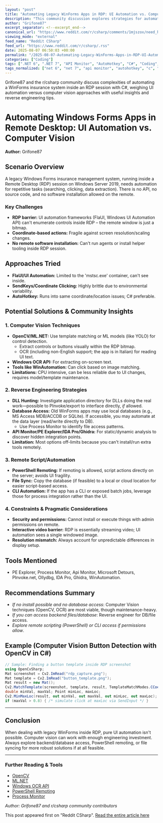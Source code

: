 ```yaml
---
layout: "post"
title: "Automating Legacy WinForms Apps in RDP: UI Automation vs. Computer Vision (C# Solutions)"
description: "This community discussion explores strategies for automating a legacy Windows Forms application running within a Remote Desktop (RDP) session, where standard UI automation tools fail. The thread delves into the trade-offs between computer vision approaches (like OpenCV, ML.NET, and OCR APIs) and classic automation techniques in C#, along with practical advice on database access, reverse engineering, and platform limitations. Alternative ideas such as leveraging PowerShell remoting and file synchronization are considered, alongside hands-on technical tools for Windows automation and reverse engineering."
author: "Grifone87"
excerpt_separator: <!--excerpt_end-->
canonical_url: "https://www.reddit.com/r/csharp/comments/1mjszox/need_help_automating_windows_forms_inside_remote/"
viewing_mode: "external"
feed_name: "Reddit CSharp"
feed_url: "https://www.reddit.com/r/csharp/.rss"
date: 2025-08-07 06:50:03 +00:00
permalink: "/2025-08-07-Automating-Legacy-WinForms-Apps-in-RDP-UI-Automation-vs-Computer-Vision-C-Solutions.html"
categories: ["Coding"]
tags: [".NET 6", ".NET 7", "API Monitor", "AutoHotkey", "C#", "Coding", "Community", "Computer Vision", "Database Access", "FlaUI", "Microsoft Access", "ML.NET", "OCR", "OpenCV", "PE Explorer", "PInvoke", "PowerShell Remoting", "Process Monitor", "RDP Automation", "Remote Desktop", "Reverse Engineering", "SendKeys", "Template Matching", "UI Automation API", "WinAutomation", "Windows Forms", "Windows Server", "YOLO"]
tags_normalized: ["net 6", "net 7", "api monitor", "autohotkey", "c", "coding", "community", "computer vision", "database access", "flaui", "microsoft access", "ml dot net", "ocr", "opencv", "pe explorer", "pinvoke", "powershell remoting", "process monitor", "rdp automation", "remote desktop", "reverse engineering", "sendkeys", "template matching", "ui automation api", "winautomation", "windows forms", "windows server", "yolo"]
---
```


Grifone87 and the r/csharp community discuss complexities of automating a WinForms insurance system inside an RDP session with C#, weighing UI automation versus computer vision approaches with useful insights and reverse engineering tips.<!--excerpt_end-->

# Automating Windows Forms Apps in Remote Desktop: UI Automation vs. Computer Vision

**Author:** Grifone87

## Scenario Overview

A legacy Windows Forms insurance management system, running inside a Remote Desktop (RDP) session on Windows Server 2019, needs automation for repetitive tasks (searching, clicking, data extraction). There is no API, no source code, and no software installation allowed on the remote.

### Key Challenges

- **RDP barrier:** UI automation frameworks (FlaUI, Windows UI Automation API) can't enumerate controls inside RDP – the remote window is just a bitmap.
- **Coordinate-based actions:** Fragile against screen resolution/scaling changes.
- **No remote software installation:** Can't run agents or install helper tooling inside RDP session.

## Approaches Tried

- **FlaUI/UI Automation:** Limited to the 'mstsc.exe' container, can't see inside.
- **SendKeys/Coordinate Clicking:** Highly brittle due to environmental variability.
- **AutoHotkey:** Runs into same coordinate/location issues; C# preferable.

## Potential Solutions & Community Insights

### 1. Computer Vision Techniques

- **OpenCV/ML.NET:** Use template matching or ML models (like YOLO) for control detection.
   - Extract controls or buttons visually within the RDP bitmap.
   - OCR (including non-English support; the app is in Italian) for reading UI text.
- **Windows OCR API:** For extracting on-screen text.
- **Tools like WinAutomation:** Can click based on image matching.
- **Limitations:** CPU intensive, can be less reliable due to UI changes, requires model/template maintenance.

### 2. Reverse Engineering Strategies

- **DLL Hunting:** Investigate application directory for DLLs doing the real work—possible to PInvoke/export to interface directly, *if* allowed.
- **Database Access:** Old WinForms apps may use local databases (e.g., MS Access MDB/ACCDB or SQLite). If accessible, you may automate at the data layer (read/write directly to DB).
   - Use Process Monitor to identify file access patterns.
- **API Monitor/PE Explorer/IDA Pro/Ghidra:** For static/dynamic analysis to discover hidden integration points.
- **Limitation:** Most options off-limits because you can't install/run extra tools remotely.

### 3. Remote Script/Automation

- **PowerShell Remoting:** If remoting is allowed, script actions directly on the server; avoids UI fragility.
- **File Sync:** Copy the database (if feasible) to a local or cloud location for easier script-based access.
- **CLI Automation:** If the app has a CLI or exposed batch jobs, leverage those for process integration rather than the UI.

### 4. Constraints & Pragmatic Considerations

- **Security and permissions:** Cannot install or execute things with admin permissions on remote.
- **Interactive video barrier:** RDP is essentially streaming video; UI automation sees a single windowed image.
- **Resolution mismatch:** Always account for unpredictable differences in display setup.

## Tools Mentioned

- PE Explorer, Process Monitor, Api Monitor, Microsoft Detours, PInvoke.net, Ollydbg, IDA Pro, Ghidra, WinAutomation.

## Recommendations Summary

- *If no install possible and no database access*: Computer Vision techniques (OpenCV, OCR) are most viable, though maintenance-heavy.
- *If you can access backend files/database*: Reverse engineer for DB/file access.
- *Explore remote scripting (PowerShell) or CLI access if permissions allow*.

## Example (Computer Vision Button Detection with OpenCV in C#)

```csharp
// Sample: Finding a button template inside RDP screenshot
using OpenCvSharp;
Mat screenshot = Cv2.ImRead("rdp_capture.png");
Mat template = Cv2.ImRead("button_template.png");
Mat result = new Mat();
Cv2.MatchTemplate(screenshot, template, result, TemplateMatchModes.CCoeffNormed);
double minVal, maxVal; Point minLoc, maxLoc;
Cv2.MinMaxLoc(result, out minVal, out maxVal, out minLoc, out maxLoc);
if (maxVal > 0.8) { /* simulate click at maxLoc via SendInput */ }
```

---

## Conclusion

When dealing with legacy WinForms inside RDP, pure UI automation isn't possible. Computer vision can work with enough engineering investment. Always explore backend/database access, PowerShell remoting, or file syncing for more robust solutions if at all feasible.

---

### Further Reading & Tools

- [OpenCV](https://opencv.org/)
- [ML.NET](https://dotnet.microsoft.com/en-us/apps/machinelearning-ai/ml-dotnet)
- [Windows OCR API](https://learn.microsoft.com/en-us/windows/uwp/input-and-devices/optical-character-recognition)
- [PowerShell Remoting](https://learn.microsoft.com/en-us/powershell/scripting/learn/remoting)
- [Process Monitor](https://learn.microsoft.com/en-us/sysinternals/downloads/procmon)

*Author: Grifone87 and r/csharp community contributors*

This post appeared first on "Reddit CSharp". [Read the entire article here](https://www.reddit.com/r/csharp/comments/1mjszox/need_help_automating_windows_forms_inside_remote/)
